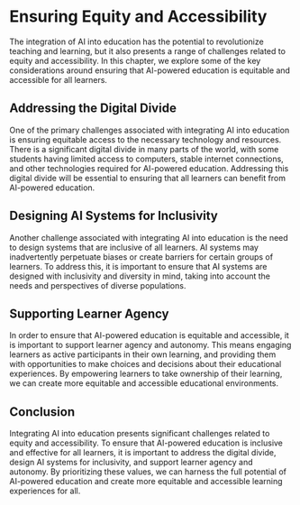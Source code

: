 Ensuring Equity and Accessibility
=============================================================================================

The integration of AI into education has the potential to revolutionize teaching and learning, but it also presents a range of challenges related to equity and accessibility. In this chapter, we explore some of the key considerations around ensuring that AI-powered education is equitable and accessible for all learners.

Addressing the Digital Divide
-----------------------------

One of the primary challenges associated with integrating AI into education is ensuring equitable access to the necessary technology and resources. There is a significant digital divide in many parts of the world, with some students having limited access to computers, stable internet connections, and other technologies required for AI-powered education. Addressing this digital divide will be essential to ensuring that all learners can benefit from AI-powered education.

Designing AI Systems for Inclusivity
------------------------------------

Another challenge associated with integrating AI into education is the need to design systems that are inclusive of all learners. AI systems may inadvertently perpetuate biases or create barriers for certain groups of learners. To address this, it is important to ensure that AI systems are designed with inclusivity and diversity in mind, taking into account the needs and perspectives of diverse populations.

Supporting Learner Agency
-------------------------

In order to ensure that AI-powered education is equitable and accessible, it is important to support learner agency and autonomy. This means engaging learners as active participants in their own learning, and providing them with opportunities to make choices and decisions about their educational experiences. By empowering learners to take ownership of their learning, we can create more equitable and accessible educational environments.

Conclusion
----------

Integrating AI into education presents significant challenges related to equity and accessibility. To ensure that AI-powered education is inclusive and effective for all learners, it is important to address the digital divide, design AI systems for inclusivity, and support learner agency and autonomy. By prioritizing these values, we can harness the full potential of AI-powered education and create more equitable and accessible learning experiences for all.
